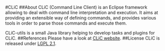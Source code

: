 #CLiC
##About
CLiC (Command Line Client) is an Eclipse framework allowing to deal with command line interpretation and execution. It aims at providing an extensible way of defining commands, and provides various tools in order to parse those commands and execute them.

CLiC-utils is a small Java library helping to develop tasks and plugins for CLiC.
##References
Please have a look at [CLiC website](http://awltech.github.io/clic/index.html).
##License
CLiC is released under [LGPL 2.1](http://www.gnu.org/licenses/lgpl-2.1.txt).
